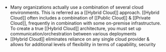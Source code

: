 - Many organizations actually use a combination of several cloud environments. This is referred as a [[Hybrid Cloud]] approach. [[Hybrid Cloud]] often includes a combination of [[Public Cloud]] & [[Private Cloud]], frequently in combination with some on-premise infrastructure. To create a true [[Hybrid Cloud]] architecture, you must set up communication/orchestration between various deployments
- [[Hybrid Cloud]] eliminates reliance on any single cloud provider & allows for additional levels of flexibility in terms of capability, security 